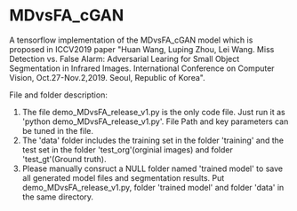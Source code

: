 # MDvsFA_cGAN

A tensorflow implementation of the MDvsFA_cGAN model which is proposed in ICCV2019 paper "Huan Wang, Luping Zhou, Lei Wang. Miss Detection vs. False Alarm: Adversarial Learing for Small Object Segmentation in Infrared Images. International Conference on Computer Vision, Oct.27-Nov.2,2019. Seoul, Republic of Korea".

File and folder description: 
1) The file demo_MDvsFA_release_v1.py is the only code file. Just run it as 'python demo_MDvsFA_release_v1.py'.  File Path and key parameters can be tuned in the file.
2) The 'data' folder includes the training set in the folder 'training' and the test set in the folder 'test_org'(orginial images) and folder 'test_gt'(Ground truth).
3) Please manually consruct a NULL folder named 'trained model' to save all generated model files and segmentation results.
Put demo_MDvsFA_release_v1.py, folder 'trained model' and folder 'data' in the same directory.
